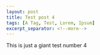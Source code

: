 ```yaml
---
layout: post
title: Test post 4
tags: [A Tag, Test, Lorem, Ipsum]
excerpt_separator: <!--more-->
---
```


This is just a giant test number 4


<!--more-->


